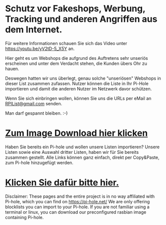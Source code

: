 # Schutz vor Fakeshops, Werbung, Tracking und anderen Angriffen aus dem Internet.

Für weitere Informationen schauen Sie sich das Video unter https://youtu.be/yV2tD-5_X5Y an.

Hier geht es um Webshops die aufgrund des Auftretens sehr unseriös erscheinen und unter dem Verdacht stehen, die Kunden übers Ohr zu hauen.

Deswegen hatten wir uns überlegt, genau solche "unseriösen" Webshops in dieser List zusammen zufassen. Nutzer können die Liste in Ihr Pi-Hole importieren und damit die anderen Nutzer im Netzwerk davor schützen.

Wenn Sie sich einbringen wollen, können Sie uns die URLs per eMail an RPIList@gmail.com senden. 

Man darf gespannt bleiben. :-)

# <a href="./Download.md">Zum Image Download hier klicken</A>

Haben Sie bereits ein Pi-hole und wollen unsere Listen importieren? Unsere Listen sowie eine Auswahl dritter Listen, 
haben wir für Sie bereits zusammen gestellt. Alle Links können ganz einfach, direkt per Copy&Paste, zum Pi-hole hinzugefügt werden.

# <a href="./Blocklisten.md">Klicken Sie dafür bitte hier.</A>

Disclaimer: These pages and the entire project is in no way affiliated with Pi-hole, which you can find on https://pi-hole.net/ 
We are only offering blocklists you can import to your Pi-hole. If you are not familiar using a terminal or linux, you can download our preconfigured rasbian image containing Pi-hole.
